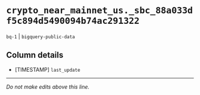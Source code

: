 # `crypto_near_mainnet_us._sbc_88a033df5c894d5490094b74ac291322`
`bq-1` | `bigquery-public-data`

## Column details
* [TIMESTAMP] `last_update`

-------------------------------------------------------------------------------
*Do not make edits above this line.*
